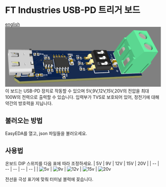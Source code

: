 # FT Industries USB-PD 트리거 보드
[english](https://github.com/FTIndustries/PD-trigger)\
![preview](https://github.com/FTIndustries/PD-trigger/blob/main/3dpreview.png?raw=true)
이 보드는 USB-PD 장치로 작동할 수 있으며 5V,9V,12V,15V,20V의 전압을 최대 100W의 전력으로 출력할 수 있습니다. 입력부가 TVS로 보호되어 있어, 정전기에 대해 약간의 방호력을 지닙니다.
## 불러오는 방법
EasyEDA를 열고, json 파일들을 불러오세요.
## 사용법
온보드 DIP 스위치를 다음 표에 따라 조정하세요.
| 5V | 9V | 12V | 15V | 20V |
| -- | -- | -- | -- | -- |
| ![5v](https://github.com/FTIndustries/PD-trigger/assets/47267045/c7051947-fa71-4dee-8336-95623b4c70dd) | ![9v](https://github.com/FTIndustries/PD-trigger/assets/47267045/9755a13f-17da-4a07-9b31-d81bfeb7c1b1) | ![12v](https://github.com/FTIndustries/PD-trigger/assets/47267045/71fb0efc-6302-42a0-b88a-1ffe396cda64) | ![15v](https://github.com/FTIndustries/PD-trigger/assets/47267045/86bb44fe-69bd-4e2c-898a-720c67f6369a) | ![20v](https://github.com/FTIndustries/PD-trigger/assets/47267045/e8ee79c5-8365-4a6d-a51c-54bfc3ef8718)

전선을 극성 표기에 맞춰 터미널 블럭에 꽂습니다.
